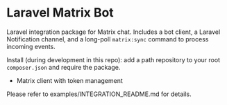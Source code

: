# Laravel Matrix Bot

Laravel integration package for Matrix chat. Includes a bot client, a Laravel Notification channel, and a long-poll `matrix:sync` command to process incoming events.

Install (during development in this repo): add a path repository to your root `composer.json` and require the package.
- Matrix client with token management

Please refer to examples/INTEGRATION_README.md for details.
